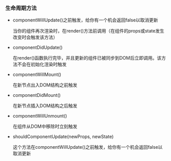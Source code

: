 ### 生命周期方法

- componentWillUpdate()之前触发，给你有一个机会返回false以取消更新

  当你的组件再次渲染时，在render()方法前调用（在组件的props或state发生改变时会触发该方法）

- componentDidUpdate()

  在render()函数执行完毕，并且更新的组件已被同步到DOM后立即调用。该方法不会在初始化渲染时触发

- componentWillMount()

  在新节点出入DOM结构之前触发

- componentDidMount()

  在新节点插入DOM结构之后触发

- componentWillUnmount()

  在组件从DOM中移除时立刻触发

- shouldComponentUpdate(newProps, newState)

  这个方法在componentWillUpdate()之前触发，给你有一个机会返回false以取消更新